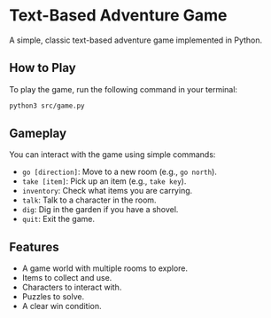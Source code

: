 
# Text-Based Adventure Game

A simple, classic text-based adventure game implemented in Python.

## How to Play

To play the game, run the following command in your terminal:

```bash
python3 src/game.py
```

## Gameplay

You can interact with the game using simple commands:

*   `go [direction]`: Move to a new room (e.g., `go north`).
*   `take [item]`: Pick up an item (e.g., `take key`).
*   `inventory`: Check what items you are carrying.
*   `talk`: Talk to a character in the room.
*   `dig`: Dig in the garden if you have a shovel.
*   `quit`: Exit the game.

## Features

*   A game world with multiple rooms to explore.
*   Items to collect and use.
*   Characters to interact with.
*   Puzzles to solve.
*   A clear win condition.
